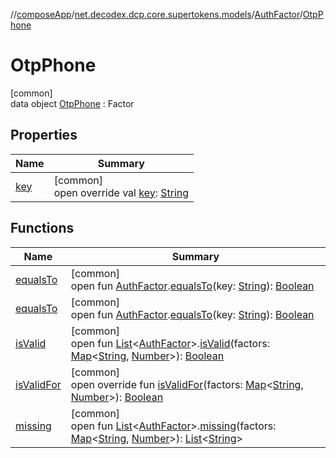 //[composeApp](../../../../index.md)/[net.decodex.dcp.core.supertokens.models](../../index.md)/[AuthFactor](../index.md)/[OtpPhone](index.md)

# OtpPhone

[common]\
data object [OtpPhone](index.md) : Factor

## Properties

| Name | Summary |
|---|---|
| [key](key.md) | [common]<br>open override val [key](key.md): [String](https://kotlinlang.org/api/latest/jvm/stdlib/kotlin/-string/index.html) |

## Functions

| Name | Summary |
|---|---|
| [equalsTo](../equals-to.md) | [common]<br>open fun [AuthFactor](../index.md).[equalsTo](../equals-to.md)(key: [String](https://kotlinlang.org/api/latest/jvm/stdlib/kotlin/-string/index.html)): [Boolean](https://kotlinlang.org/api/latest/jvm/stdlib/kotlin/-boolean/index.html) |
| [equalsTo](../equals-to.md) | [common]<br>open fun [AuthFactor](../index.md).[equalsTo](../equals-to.md)(key: [String](https://kotlinlang.org/api/latest/jvm/stdlib/kotlin/-string/index.html)): [Boolean](https://kotlinlang.org/api/latest/jvm/stdlib/kotlin/-boolean/index.html) |
| [isValid](../is-valid.md) | [common]<br>open fun [List](https://kotlinlang.org/api/latest/jvm/stdlib/kotlin.collections/-list/index.html)&lt;[AuthFactor](../index.md)&gt;.[isValid](../is-valid.md)(factors: [Map](https://kotlinlang.org/api/latest/jvm/stdlib/kotlin.collections/-map/index.html)&lt;[String](https://kotlinlang.org/api/latest/jvm/stdlib/kotlin/-string/index.html), [Number](https://kotlinlang.org/api/latest/jvm/stdlib/kotlin/-number/index.html)&gt;): [Boolean](https://kotlinlang.org/api/latest/jvm/stdlib/kotlin/-boolean/index.html) |
| [isValidFor](is-valid-for.md) | [common]<br>open override fun [isValidFor](is-valid-for.md)(factors: [Map](https://kotlinlang.org/api/latest/jvm/stdlib/kotlin.collections/-map/index.html)&lt;[String](https://kotlinlang.org/api/latest/jvm/stdlib/kotlin/-string/index.html), [Number](https://kotlinlang.org/api/latest/jvm/stdlib/kotlin/-number/index.html)&gt;): [Boolean](https://kotlinlang.org/api/latest/jvm/stdlib/kotlin/-boolean/index.html) |
| [missing](../missing.md) | [common]<br>open fun [List](https://kotlinlang.org/api/latest/jvm/stdlib/kotlin.collections/-list/index.html)&lt;[AuthFactor](../index.md)&gt;.[missing](../missing.md)(factors: [Map](https://kotlinlang.org/api/latest/jvm/stdlib/kotlin.collections/-map/index.html)&lt;[String](https://kotlinlang.org/api/latest/jvm/stdlib/kotlin/-string/index.html), [Number](https://kotlinlang.org/api/latest/jvm/stdlib/kotlin/-number/index.html)&gt;): [List](https://kotlinlang.org/api/latest/jvm/stdlib/kotlin.collections/-list/index.html)&lt;[String](https://kotlinlang.org/api/latest/jvm/stdlib/kotlin/-string/index.html)&gt; |
